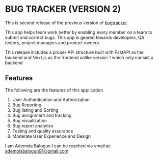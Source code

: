 # BUG TRACKER (VERSION 2)

This is second release of the previous version of [bugtracker](https://github.com/ademolab91/bugtracker_v1.git).

This app helps team work better by enabling every member on a team to submit and correct bugs. This app is geared towards developers, QA testers, project managers and product owners.

This release includes a proper API structure built with FastAPI as the backend and Next.js as the frontend unlike version 1 which only consist a backend

## Features
The following are the features of this application
1. User Authentication and Authorization
2. Bug Reporting
3. Bug listing and Sorting
4. Bug assignment and tracking
5. Bug visualization
6. Bug report analytics
7. Testing and quality assurance
8. Moderate User Experience and Design

I am Ademola Balogun
I can be reached via email at: [ademolabalogun91@gmail.com](https://mailto:ademolabalogun91@gmail.com)

